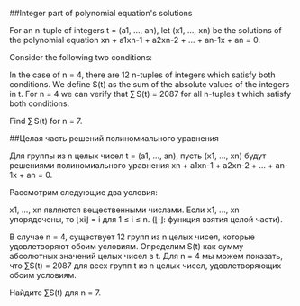 ##Integer part of polynomial equation's solutions


For an n-tuple of integers t = (a1, ..., an), let (x1, ..., xn) be the solutions of the polynomial equation xn + a1xn-1 + a2xn-2 + ... + an-1x + an = 0.


Consider the following two conditions:


In the case of n = 4, there are 12 n-tuples of integers which satisfy both conditions.
We define S(t) as the sum of the absolute values of the integers in t.
For n = 4 we can verify that ∑ S(t) = 2087 for all n-tuples t which satisfy both conditions.


Find ∑ S(t) for n = 7.

##Целая часть решений полиномиального уравнения


Для группы из n целых чисел t = (a1, ..., an), пусть (x1, ..., xn) будут решениями полиномиального уравнения xn + a1xn-1 + a2xn-2 + ... + an-1x + an = 0.


Рассмотрим следующие два условия:

x1, ..., xn являются вещественными числами.
Если x1, ..., xn упорядочены, то ⌊xi⌋ = i для 1 ≤ i ≤ n. (⌊·⌋: функция взятия целой части).



В случае n = 4, существует 12 групп из n целых чисел, которые удовлетворяют обоим условиям.
Определим S(t) как сумму абсолютных значений целых чисел в t.
Для n = 4 мы можем показать, что ∑S(t) = 2087 для всех групп t из n целых чисел, удовлетворяющих обоим условиям.


Найдите ∑S(t) для n = 7.

